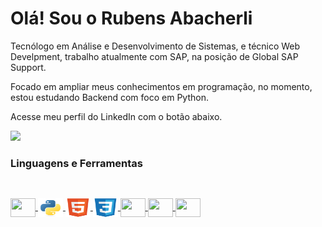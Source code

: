 # Olá! Sou o Rubens Abacherli

<a>Tecnólogo em Análise e Desenvolvimento de Sistemas, e técnico Web Develpment, trabalho atualmente com SAP, na posição de Global SAP Support.</a>

<a>Focado em ampliar meus conhecimentos em programação, no momento, estou estudando Backend com foco em Python.</a>

<a>Acesse meu perfil do LinkedIn com o botão abaixo.</a>

<a href = "https://www.linkedin.com/in/rubensabacherli/"><img src="https://img.shields.io/badge/LinkedIn-0077B5?style=for-the-badge&logo=linkedin&logoColor=white" target="_blank"></a>

<h3>Linguagens e Ferramentas</h3>

##
<div align="center">
  <a href="https://github.com/">
<!--   <img height="100%" src="https://github-readme-stats.vercel.app/api?username=athla&show_icons=true&theme=dark&include_all_commits=true&count_private=true"/> -->
</div>
<div style="display: inline_block" ><br>
  <img align="center" height="30" width="40" src="https://cdn.jsdelivr.net/gh/devicons/devicon@latest/icons/csharp/csharp-original.svg">
  <img align="center" height="30" width="40" src="https://raw.githubusercontent.com/devicons/devicon/master/icons/python/python-original.svg">
  <img align="center" height="30" width="40" src="https://raw.githubusercontent.com/devicons/devicon/master/icons/html5/html5-original.svg">
  <img align="center" height="30" width="40" src="https://raw.githubusercontent.com/devicons/devicon/master/icons/css3/css3-original.svg">
  <img align="center" height="30" width="40" src="https://cdn.jsdelivr.net/gh/devicons/devicon/icons/javascript/javascript-original.svg">
  <img align="center" height="30" width="40" src="https://cdn.jsdelivr.net/gh/devicons/devicon@latest/icons/github/github-original.svg" />       
  <img align="center" height="30" width="40" src="https://img.shields.io/badge/SAP-0FAAFF?style=for-the-badge&logo=sap&logoColor=white"> 
  
</div>

##
